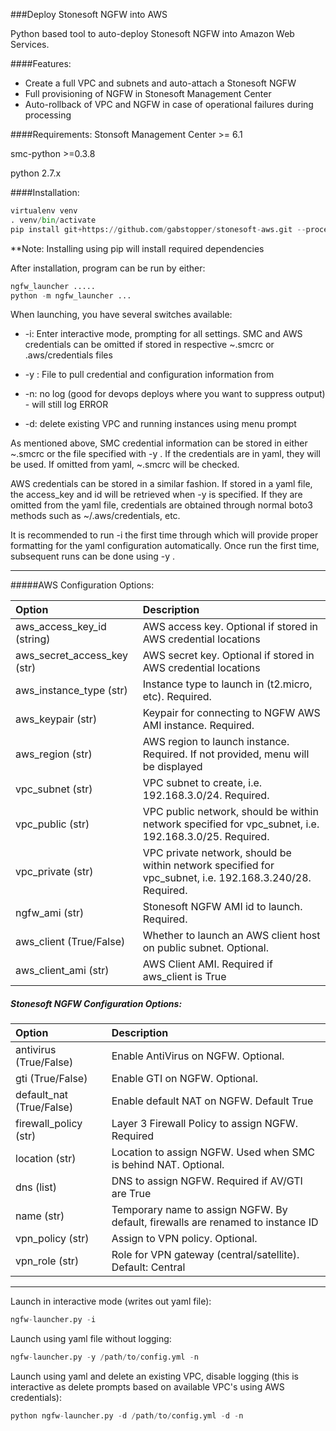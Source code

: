 ###Deploy Stonesoft NGFW into AWS

Python based tool to auto-deploy Stonesoft NGFW into Amazon Web Services.

####Features:
* Create a full VPC and subnets and auto-attach a Stonesoft NGFW
* Full provisioning of NGFW in Stonesoft Management Center
* Auto-rollback of VPC and NGFW in case of operational failures during processing

####Requirements:
Stonsoft Management Center >= 6.1

smc-python >=0.3.8

python 2.7.x

####Installation:

```python
virtualenv venv
. venv/bin/activate
pip install git+https://github.com/gabstopper/stonesoft-aws.git --process-dependency-links
```

**Note: Installing using pip will install required dependencies

After installation, program can be run by either:

```python
ngfw_launcher .....
python -m ngfw_launcher ...
```

When launching, you have several switches available:

+ -i: Enter interactive mode, prompting for all settings. SMC and AWS credentials can be omitted if stored in respective ~.smcrc or .aws/credentials files

+ -y <yaml file>: File to pull credential and configuration information from

+ -n: no log (good for devops deploys where you want to suppress output) - will still log ERROR

+ -d: delete existing VPC and running instances using menu prompt

As mentioned above, SMC credential information can be stored in either ~.smcrc or the file specified with -y <yaml file>. If the
credentials are in yaml, they will be used. If omitted from yaml, ~.smcrc will be checked. 

AWS credentials can be stored in a similar fashion. If stored in a yaml file, the access_key and id will be retrieved when 
-y <yaml file> is specified. If they are omitted from the yaml file, credentials are obtained through normal boto3 methods
such as ~/.aws/credentials, etc.

It is recommended to run -i <interactive mode> the first time through which will provide proper formatting for the 
yaml configuration automatically. Once run the first time, subsequent runs can be done using -y <yaml>.
___


#####AWS Configuration Options:

| Option | Description |
| :------| :-----------|
| aws_access_key_id (string)| AWS access key. Optional if stored in AWS credential locations |
| aws_secret_access_key (str)| AWS secret key. Optional if stored in AWS credential locations |
| aws_instance_type (str)| Instance type to launch in (t2.micro, etc). Required. |
| aws_keypair (str)| Keypair for connecting to NGFW AWS AMI instance. Required. |
| aws_region (str)| AWS region to launch instance. Required. If not provided, menu will be displayed|
| vpc_subnet (str)| VPC subnet to create, i.e. 192.168.3.0/24. Required. |
| vpc_public (str)| VPC public network, should be within network specified for vpc_subnet, i.e. 192.168.3.0/25. Required.|
| vpc_private (str)| VPC private network, should be within network specified for vpc_subnet, i.e. 192.168.3.240/28. Required.|
| ngfw_ami (str) | Stonesoft NGFW AMI id to launch. Required. |
| aws_client (True/False)| Whether to launch an AWS client host on public subnet. Optional. |
| aws_client_ami (str)| AWS Client AMI. Required if aws_client is True |


##### Stonesoft NGFW Configuration Options:

| Option | Description |
| :------| :-----------|
|antivirus (True/False)| Enable AntiVirus on NGFW. Optional.|
|gti (True/False)| Enable GTI on NGFW. Optional.|
|default_nat (True/False)| Enable default NAT on NGFW. Default True|
|firewall_policy (str) | Layer 3 Firewall Policy to assign NGFW. Required|
|location (str)| Location to assign NGFW. Used when SMC is behind NAT. Optional.|
|dns (list)| DNS to assign NGFW. Required if AV/GTI are True|
|name (str)|Temporary name to assign NGFW. By default, firewalls are renamed to instance ID|
|vpn_policy (str)|Assign to VPN policy. Optional.|
|vpn_role (str)|Role for VPN gateway (central/satellite). Default: Central|

___

Launch in interactive mode (writes out yaml file):

```python
ngfw-launcher.py -i
```

Launch using yaml file without logging:

```python
ngfw-launcher.py -y /path/to/config.yml -n
```

Launch using yaml and delete an existing VPC, disable logging (this is interactive as delete prompts based on available VPC's using AWS credentials):

```python
python ngfw-launcher.py -d /path/to/config.yml -d -n
```


